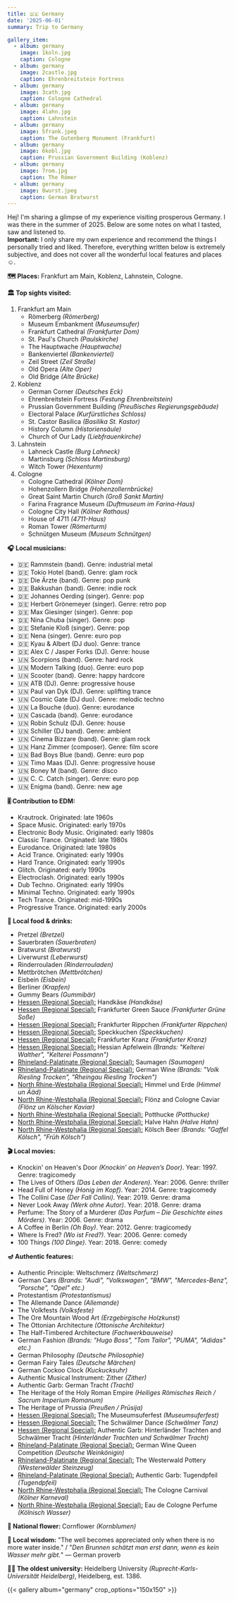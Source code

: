 ```yaml
---
title: 🇩🇪 Germany
date: '2025-06-01'
summary: Trip to Germany

gallery_item:
  - album: germany
    image: 1koln.jpg
    caption: Cologne
  - album: germany
    image: 2castle.jpg
    caption: Ehrenbreitstein Fortress
  - album: germany
    image: 3cath.jpg
    caption: Cologne Cathedral
  - album: germany
    image: 4lahn.jpg
    caption: Lahnstein
  - album: germany
    image: 5frank.jpeg
    caption: The Gutenberg Monument (Frankfurt)
  - album: germany
    image: 6kobl.jpg
    caption: Prussian Government Building (Koblenz)
  - album: germany
    image: 7rom.jpg
    caption: The Römer
  - album: germany
    image: 8wurst.jpeg
    caption: German Bratwurst
---
```

Hej! I'm sharing a glimpse of my experience visiting prosperous Germany. I was there in the summer of 2025. Below are some notes on what I tasted, saw and listened to.<br>
<b>Important:</b> I only share my own experience and recommend the things I personally tried and liked. Therefore, everything written below is extremely subjective, and does not cover all the wonderful local features and places ☺️.

<b>🗺 Places:</b> Frankfurt am Main, Koblenz, Lahnstein, Cologne.<br>

<b>🏛 Top sights visited: </b>
1. Frankfurt am Main
    - Römerberg <i>(Römerberg)</i>
    - Museum Embankment <i>(Museumsufer)</i> 
    - Frankfurt Cathedral <i>(Frankfurter Dom)</i> 
    - St. Paul's Church <i>(Paulskirche)</i>
    - The Hauptwache <i>(Hauptwache)</i> 
    - Bankenviertel <i>(Bankenviertel)</i>
    - Zeil Street <i>(Zeil Straße)</i>
    - Old Opera <i>(Alte Oper)</i>
    - Old Bridge <i>(Alte Brücke)</i>
2. Koblenz
    - German Corner <i>(Deutsches Eck)</i>
    - Ehrenbreitstein Fortress <i>(Festung Ehrenbreitstein)</i> 
    - Prussian Government Building <i>(Preußisches Regierungsgebäude)</i>
    - Electoral Palace <i>(Kurfürstliches Schloss)</i>
    - St. Castor Basilica <i>(Basilika St. Kastor)</i> 
    - History Column <i>(Historiensäule)</i> 
    - Church of Our Lady <i>(Liebfrauenkirche)</i> 
3. Lahnstein
    - Lahneck Castle <i>(Burg Lahneck)</i>
    - Martinsburg <i>(Schloss Martinsburg)</i> 
    - Witch Tower <i>(Hexenturm)</i> 
4. Cologne
    - Cologne Cathedral <i>(Kölner Dom)</i>
    - Hohenzollern Bridge <i>(Hohenzollernbrücke)</i>
    - Great Saint Martin Church <i>(Groß Sankt Martin)</i>
    - Farina Fragrance Museum <i>(Duftmuseum im Farina-Haus)</i>
    - Cologne City Hall <i>(Kölner Rathaus)</i>
    - House of 4711 <i>(4711-Haus)</i>
    - Roman Tower <i>(Römerturm)</i>
    - Schnütgen Museum <i>(Museum Schnütgen)</i>


<b>🎧 Local musicians: </b>
- 🇩🇪 Rammstein (band). Genre: industrial metal
- 🇩🇪 Tokio Hotel (band). Genre: glam rock
- 🇩🇪 Die Ärzte (band). Genre: pop punk
- 🇩🇪 Bakkushan (band). Genre: indie rock
- 🇩🇪 Johannes Oerding (singer). Genre: pop
- 🇩🇪 Herbert Grönemeyer (singer). Genre: retro pop
- 🇩🇪 Max Giesinger (singer). Genre: pop
- 🇩🇪 Nina Chuba (singer). Genre: pop
- 🇩🇪 Stefanie Kloß (singer). Genre: pop
- 🇩🇪 Nena (singer). Genre: euro pop
- 🇩🇪 Kyau & Albert (DJ duo). Genre: trance
- 🇩🇪 Alex C / Jasper Forks (DJ). Genre: house
- 🇺🇳 Scorpions (band). Genre: hard rock
- 🇺🇳 Modern Talking (duo). Genre: euro pop
- 🇺🇳 Scooter (band). Genre: happy hardcore
- 🇺🇳 ATB (DJ). Genre: progressive house
- 🇺🇳 Paul van Dyk (DJ). Genre: uplifting trance
- 🇺🇳 Cosmic Gate (DJ duo). Genre: melodic techno
- 🇺🇳 La Bouche (duo). Genre: eurodance
- 🇺🇳 Cascada (band). Genre: eurodance
- 🇺🇳 Robin Schulz (DJ). Genre: house
- 🇺🇳 Schiller (DJ band). Genre: ambient
- 🇺🇳 Cinema Bizzare (band). Genre: glam rock
- 🇺🇳 Hanz Zimmer (composer). Genre: film score
- 🇺🇳 Bad Boys Blue (band). Genre: euro pop
- 🇺🇳 Timo Maas (DJ). Genre: progressive house
- 🇺🇳 Boney M (band). Genre: disco
- 🇺🇳 C. C. Catch (singer). Genre: euro pop
- 🇺🇳 Enigma (band). Genre: new age


<b>🎚️ Contribution to EDM: </b>
- Krautrock. Originated: late 1960s
- Space Music. Originated: early 1970s
- Electronic Body Music. Originated: early 1980s
- Classic Trance. Originated: late 1980s
- Eurodance. Originated: late 1980s
- Acid Trance. Originated: early 1990s
- Hard Trance. Originated: early 1990s
- Glitch. Originated: early 1990s
- Electroclash. Originated: early 1990s
- Dub Techno. Originated: early 1990s
- Minimal Techno. Originated: early 1990s
- Tech Trance. Originated: mid-1990s
- Progressive Trance. Originated: early 2000s



<b>🥘 Local food & drinks: </b>
- Pretzel <i>(Bretzel)</i>
- Sauerbraten <i>(Sauerbraten)</i>
- Bratwurst <i>(Bratwurst)</i>
- Liverwurst <i>(Leberwurst)</i>
- Rinderrouladen <i>(Rinderrouladen)</i>
- Mettbrötchen <i>(Mettbrötchen)</i>
- Eisbein <i>(Eisbein)</i>
- Berliner <i>(Krapfen)</i>
- Gummy Bears <i>(Gummibär)</i>
- <u>Hessen (Regional Special):</u> Handkäse <i>(Handkäse)</i>
- <u>Hessen (Regional Special):</u> Frankfurter Green Sauce <i>(Frankfurter Grüne Soße)</i>
- <u>Hessen (Regional Special):</u> Frankfurter Rippchen <i>(Frankfurter Rippchen)</i>
- <u>Hessen (Regional Special):</u> Speckkuchen <i>(Speckkuchen)</i>
- <u>Hessen (Regional Special):</u> Frankfurter Kranz <i>(Frankfurter Kranz)</i>
- <u>Hessen (Regional Special):</u> Hessian Apfelwein <i>(Brands: "Kelterei Walther", "Kelterei Possmann")</i>
- <u>Rhineland-Palatinate (Regional Special):</u> Saumagen <i>(Saumagen)</i>
- <u>Rhineland-Palatinate (Regional Special):</u> German Wine <i>(Brands: "Volk Riesling Trocken", "Rheingau Riesling Trocken")</i>
- <u>North Rhine-Westphalia (Regional Special):</u> Himmel und Erde <i>(Himmel un Ääd)</i>
- <u>North Rhine-Westphalia (Regional Special):</u> Flönz and Cologne Caviar <i>(Flönz un Kölscher Kaviar)</i>
- <u>North Rhine-Westphalia (Regional Special):</u> Potthucke <i>(Potthucke)</i>
- <u>North Rhine-Westphalia (Regional Special):</u> Halve Hahn <i>(Halve Hahn)</i>
- <u>North Rhine-Westphalia (Regional Special):</u> Kölsch Beer <i>(Brands: "Gaffel Kölsch", "Früh Kölsch")</i>


<b>🎬 Local movies:</b>
- Knockin' on Heaven's Door <i>(Knockin’ on Heaven’s Door)</i>. Year: 1997. Genre: tragicomedy
- The Lives of Others <i>(Das Leben der Anderen)</i>. Year: 2006. Genre: thriller
- Head Full of Honey <i>(Honig im Kopf)</i>. Year: 2014. Genre: tragicomedy
- The Collini Case <i>(Der Fall Collini)</i>. Year: 2019. Genre: drama
- Never Look Away <i>(Werk ohne Autor)</i>. Year: 2018. Genre: drama
- Perfume: The Story of a Murderer <i>(Das Parfum – Die Geschichte eines Mörders)</i>. Year: 2006. Genre: drama
- A Coffee in Berlin <i>(Oh Boy)</i>. Year: 2012. Genre: tragicomedy
- Where Is Fred? <i>(Wo ist Fred?)</i>. Year: 2006. Genre: comedy
- 100 Things <i>(100 Dinge)</i>. Year: 2018. Genre: comedy


<b>🪔 Authentic features:</b>
- Authentic Principle: Weltschmerz <i>(Weltschmerz)</i>
- German Cars <i>(Brands: "Audi", "Volkswagen", "BMW", "Mercedes-Benz", "Porsche", "Opel" etc.)</i>
- Protestantism <i>(Protestantismus)</i>
- The Allemande Dance <i>(Allemande)</i>
- The Volkfests <i>(Volksfeste)</i>
- The Ore Mountain Wood Art <i>(Erzgebirgische Holzkunst)</i> 
- The Ottonian Architecture <i>(Ottonische Architektur)</i>
- The Half-Timbered Architecture <i>(Fachwerkbauweise)</i>
- German Fashion <i>(Brands: "Hugo Boss", "Tom Tailor", "PUMA", "Adidas" etc.)</i> 
- German Philosophy <i>(Deutsche Philosophie)</i> 
- German Fairy Tales <i>(Deutsche Märchen)</i>
- German Cockoo Clock <i>(Kuckucksuhr)</i>
- Authentic Musical Instrument: Zither <i>(Zither)</i>
- Authentic Garb: German Tracht <i>(Tracht)</i>
- The Heritage of the Holy Roman Empire <i>(Heiliges Römisches Reich / Sacrum Imperium Romanum)</i>
- The Heritage of Prussia <i>(Preußen / Prūsija)</i>
- <u>Hessen (Regional Special):</u> The Museumsuferfest <i>(Museumsuferfest)</i>
- <u>Hessen (Regional Special):</u> The Schwälmer Dance <i>(Schwälmer Tanz)</i>
- <u>Hessen (Regional Special):</u> Authentic Garb: Hinterländer Trachten and Schwälmer Tracht <i>(Hinterländer Trachten und Schwälmer Tracht)</i>
- <u>Rhineland-Palatinate (Regional Special):</u> German Wine Queen Competition <i>(Deutsche Weinkönigin)</i>
- <u>Rhineland-Palatinate (Regional Special):</u> The Westerwald Pottery <i>(Westerwälder Steinzeug)</i>
- <u>Rhineland-Palatinate (Regional Special):</u> Authentic Garb: Tugendpfeil <i>(Tugendpfeil)</i>
- <u>North Rhine-Westphalia (Regional Special):</u> The Cologne Carnival <i>(Kölner Karneval)</i>
- <u>North Rhine-Westphalia (Regional Special):</u> Eau de Cologne Perfume <i>(Kölnisch Wasser)</i>

<b>💐 National flower: </b> Cornflower <i>(Kornblumen)</i>


<b>🦉 Local wisdom:</b> "The well becomes appreciated only when there is no more water inside." / "<i>Den Brunnen schätzt man erst dann, wenn es kein Wasser mehr gibt.</i>" — German proverb


<b>👨‍🎓 The oldest university:</b> Heidelberg University <i>(Ruprecht-Karls-Universität Heidelberg)</i>, Heidelberg, est. 1386.  


{{< gallery album="germany" crop_options="150x150" >}}
   

